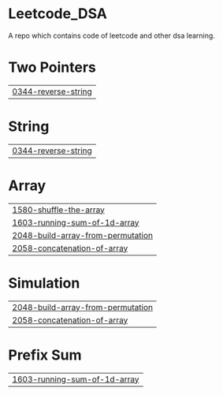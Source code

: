 # Leetcode_DSA
A repo which contains code of leetcode and other dsa learning.


# Two Pointers
|  |
| ------- |
| [0344-reverse-string](https://github.com/Kshitij-200/Leetcode_DSA/tree/master/0344-reverse-string) |
# String
|  |
| ------- |
| [0344-reverse-string](https://github.com/Kshitij-200/Leetcode_DSA/tree/master/0344-reverse-string) |
# Array
|  |
| ------- |
| [1580-shuffle-the-array](https://github.com/Kshitij-200/Leetcode_DSA/tree/master/1580-shuffle-the-array) |
| [1603-running-sum-of-1d-array](https://github.com/Kshitij-200/Leetcode_DSA/tree/master/1603-running-sum-of-1d-array) |
| [2048-build-array-from-permutation](https://github.com/Kshitij-200/Leetcode_DSA/tree/master/2048-build-array-from-permutation) |
| [2058-concatenation-of-array](https://github.com/Kshitij-200/Leetcode_DSA/tree/master/2058-concatenation-of-array) |
# Simulation
|  |
| ------- |
| [2048-build-array-from-permutation](https://github.com/Kshitij-200/Leetcode_DSA/tree/master/2048-build-array-from-permutation) |
| [2058-concatenation-of-array](https://github.com/Kshitij-200/Leetcode_DSA/tree/master/2058-concatenation-of-array) |
# Prefix Sum
|  |
| ------- |
| [1603-running-sum-of-1d-array](https://github.com/Kshitij-200/Leetcode_DSA/tree/master/1603-running-sum-of-1d-array) |